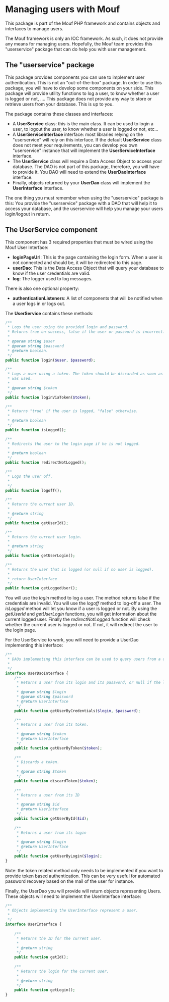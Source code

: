 Managing users with Mouf
========================

This package is part of the Mouf PHP framework and contains objects and interfaces to manage users.

The Mouf framework is only an IOC framework. As such, it does not provide any means for managing users. Hopefully, the Mouf team provides this "userservice" package that can do help you with user management.

The "userservice" package
-------------------------

This package provides components you can use to implement user authentication. This is not an "out-of-the-box" package.
In order to use this package, you will have to develop some components on your side. This package will provide utility functions
to log a user, to know whether a user is logged or not, .... This package does not provide any way to store or retrieve users from your database. This is up to you.

The package contains these classes and interfaces:

- A <b>UserService</b> class: this is the main class. It can be used to login a user, to logout the user, to know whether a user is logged or not, etc...
- A <b>UserServiceInterface</b> interface: most libraries relying on the "userservice" will rely on this interface. If the default
  <b>UserService</b> class does not meet your requirements, you can develop you own "userservice" instance that will implement the <b>UserServiceInterface</b>
  interface.
- The <b>UserService</b> class will require a Data Access Object to access your database. The DAO is not part of this package,
  therefore, you will have to provide it. You DAO will need to extend the <b>UserDaoInterface</b> interface.
- Finally, objects returned by your <b>UserDao</b> class will implement the <b>UserInterface</b> interface.


The one thing you must remember when using the "userservice" package is this: You provide the "userservice" package with a DAO that will help 
it to access your database, and the userservice will help you manage your users login/logout in return.


The <b>UserService</b> component
------------------------------------

This component has 3 required properties that must be wired using the Mouf User Interface:

- <b>loginPageUrl</b>: This is the page containing the login form. When a user is not connected and should be, it will be redirected
  to this page.
- <b>userDao</b>: This is the Data Access Object that will query your database to know if the user credentials are valid.
- <b>log</b>: The logger used to log messages.

There is also one optional property:

- <b>authenticationListeners</b>: A list of components that will be notified when a user logs in or logs out.


The <b>UserService</b> contains these methods:

```php
/**
 * Logs the user using the provided login and password.
 * Returns true on success, false if the user or password is incorrect.
 * 
 * @param string $user
 * @param string $password
 * @return boolean.
 */
public function login($user, $password);

/**
 * Logs a user using a token. The token should be discarded as soon as it
 * was used.
 *
 * @param string $token
 */
public function loginViaToken($token);

/**
 * Returns "true" if the user is logged, "false" otherwise.
 *
 * @return boolean
 */
public function isLogged();

/**
 * Redirects the user to the login page if he is not logged.
 *
 * @return boolean
 */
public function redirectNotLogged();

/**
 * Logs the user off.
 *
 */
public function logoff();

/**
 * Returns the current user ID.
 *
 * @return string
 */
public function getUserId();

/**
 * Returns the current user login.
 *
 * @return string
 */
public function getUserLogin();

/**
 * Returns the user that is logged (or null if no user is logged).
 *
 * return UserInterface
 */
public function getLoggedUser();
```

You will use the <em>login</em> method to log a user. The method returns false if the credentials are invalid.
You will use the <em>logoff</em> method to log-off a user. The <em>isLogged</em> method will let you know if
a user is logged or not. By using the <em>getUserId</em> and <em>getUserLogin</em> functions, you will get
information about the current logged user. Finally the <em>redirectNotLogged</em> function will check whether
the current user is logged or not. If not, it will redirect the user to the login page.

For the UserService to work, you will need to provide a UserDao implementing this interface:

```php
/**
 * DAOs implementing this interface can be used to query users from a database (or anywhere else).
 *
 */
interface UserDaoInterface {
	/**
	 * Returns a user from its login and its password, or null if the login or credentials are false.
	 *
	 * @param string $login
	 * @param string $password
	 * @return UserInterface
	 */
	public function getUserByCredentials($login, $password);

	/**
	 * Returns a user from its token.
	 *
	 * @param string $token
	 * @return UserInterface
	 */
	public function getUserByToken($token);
	
	/**
	 * Discards a token.
	 *
	 * @param string $token
	 */
	public function discardToken($token);
	
	/**
	 * Returns a user from its ID
	 *
	 * @param string $id
	 * @return UserInterface
	 */
	public function getUserById($id);
	
	/**
	 * Returns a user from its login
	 *
	 * @param string $login
	 * @return UserInterface
	 */
	public function getUserByLogin($login);
}
```

Note: the token related method only needs to be implemented if you want to provide token based authentication. This
can be very useful for automated password recovery based on the mail of the user for instance.

Finally, the UserDao you will provide will return objects representing Users. These objects will need to implement
the UserInterface interface:

```php
/**
 * Objects implementing the UserInterface represent a user.
 *
 */
interface UserInterface {
	
	/**
	 * Returns the ID for the current user.
	 *
	 * @return string
	 */
	public function getId();
	
	/**
	 * Returns the login for the current user.
	 *
	 * @return string
	 */
	public function getLogin();
}
```